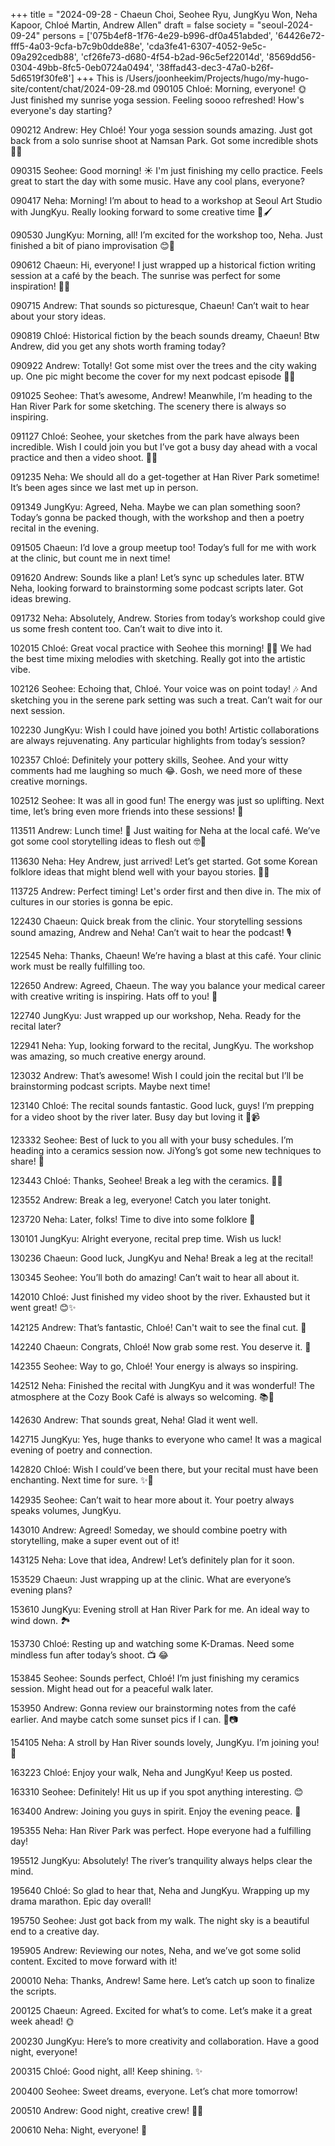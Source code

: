 +++
title = "2024-09-28 - Chaeun Choi, Seohee Ryu, JungKyu Won, Neha Kapoor, Chloé Martin, Andrew Allen"
draft = false
society = "seoul-2024-09-24"
persons = ['075b4ef8-1f76-4e29-b996-df0a451abded', '64426e72-fff5-4a03-9cfa-b7c9b0dde88e', 'cda3fe41-6307-4052-9e5c-09a292cedb88', 'cf26fe73-d680-4f54-b2ad-96c5ef22014d', '8569dd56-0304-49bb-8fc5-0eb0724a0494', '38ffad43-dec3-47a0-b26f-5d6519f30fe8']
+++
This is /Users/joonheekim/Projects/hugo/my-hugo-site/content/chat/2024-09-28.md
090105 Chloé: Morning, everyone! 🌞 Just finished my sunrise yoga session. Feeling soooo refreshed! How's everyone's day starting?

090212 Andrew: Hey Chloé! Your yoga session sounds amazing. Just got back from a solo sunrise shoot at Namsan Park. Got some incredible shots 📸✨

090315 Seohee: Good morning! ☀️ I'm just finishing my cello practice. Feels great to start the day with some music. Have any cool plans, everyone?

090417 Neha: Morning! I’m about to head to a workshop at Seoul Art Studio with JungKyu. Really looking forward to some creative time 🎨🖌️

090530 JungKyu: Morning, all! I’m excited for the workshop too, Neha. Just finished a bit of piano improvisation 😊🎹 

090612 Chaeun: Hi, everyone! I just wrapped up a historical fiction writing session at a café by the beach. The sunrise was perfect for some inspiration! 🌅📖

090715 Andrew: That sounds so picturesque, Chaeun! Can’t wait to hear about your story ideas. 

090819 Chloé: Historical fiction by the beach sounds dreamy, Chaeun! Btw Andrew, did you get any shots worth framing today?

090922 Andrew: Totally! Got some mist over the trees and the city waking up. One pic might become the cover for my next podcast episode 🌳🌇

091025 Seohee: That’s awesome, Andrew! Meanwhile, I’m heading to the Han River Park for some sketching. The scenery there is always so inspiring.

091127 Chloé: Seohee, your sketches from the park have always been incredible. Wish I could join you but I’ve got a busy day ahead with a vocal practice and then a video shoot. 🎤🎥

091235 Neha: We should all do a get-together at Han River Park sometime! It’s been ages since we last met up in person.

091349 JungKyu: Agreed, Neha. Maybe we can plan something soon? Today’s gonna be packed though, with the workshop and then a poetry recital in the evening.

091505 Chaeun: I’d love a group meetup too! Today’s full for me with work at the clinic, but count me in next time! 

091620 Andrew: Sounds like a plan! Let’s sync up schedules later. BTW Neha, looking forward to brainstorming some podcast scripts later. Got ideas brewing.

091732 Neha: Absolutely, Andrew. Stories from today’s workshop could give us some fresh content too. Can’t wait to dive into it. 

102015 Chloé: Great vocal practice with Seohee this morning! 🎤🎨 We had the best time mixing melodies with sketching. Really got into the artistic vibe.

102126 Seohee: Echoing that, Chloé. Your voice was on point today! 🎶 And sketching you in the serene park setting was such a treat. Can’t wait for our next session.

102230 JungKyu: Wish I could have joined you both! Artistic collaborations are always rejuvenating. Any particular highlights from today’s session?

102357 Chloé: Definitely your pottery skills, Seohee. And your witty comments had me laughing so much 😂. Gosh, we need more of these creative mornings.

102512 Seohee: It was all in good fun! The energy was just so uplifting. Next time, let’s bring even more friends into these sessions! 🌿

113511 Andrew: Lunch time! 🍲 Just waiting for Neha at the local café. We’ve got some cool storytelling ideas to flesh out 🤓📖

113630 Neha: Hey Andrew, just arrived! Let’s get started. Got some Korean folklore ideas that might blend well with your bayou stories. 🍵📝

113725 Andrew: Perfect timing! Let's order first and then dive in. The mix of cultures in our stories is gonna be epic.

122430 Chaeun: Quick break from the clinic. Your storytelling sessions sound amazing, Andrew and Neha! Can’t wait to hear the podcast! 🎙️

122545 Neha: Thanks, Chaeun! We’re having a blast at this café. Your clinic work must be really fulfilling too. 

122650 Andrew: Agreed, Chaeun. The way you balance your medical career with creative writing is inspiring. Hats off to you! 👏

122740 JungKyu: Just wrapped up our workshop, Neha. Ready for the recital later?

122941 Neha: Yup, looking forward to the recital, JungKyu. The workshop was amazing, so much creative energy around.

123032 Andrew: That’s awesome! Wish I could join the recital but I’ll be brainstorming podcast scripts. Maybe next time! 

123140 Chloé: The recital sounds fantastic. Good luck, guys! I’m prepping for a video shoot by the river later. Busy day but loving it 🌛📹

123332 Seohee: Best of luck to you all with your busy schedules. I’m heading into a ceramics session now. JiYong’s got some new techniques to share! 🏺

123443 Chloé: Thanks, Seohee! Break a leg with the ceramics. 💪🎨

123552 Andrew: Break a leg, everyone! Catch you later tonight. 

123720 Neha: Later, folks! Time to dive into some folklore 🌌

130101 JungKyu: Alright everyone, recital prep time. Wish us luck!

130236 Chaeun: Good luck, JungKyu and Neha! Break a leg at the recital! 

130345 Seohee: You’ll both do amazing! Can’t wait to hear all about it. 

142010 Chloé: Just finished my video shoot by the river. Exhausted but it went great! 😊✨

142125 Andrew: That’s fantastic, Chloé! Can't wait to see the final cut. 🤩

142240 Chaeun: Congrats, Chloé! Now grab some rest. You deserve it. 🌟

142355 Seohee: Way to go, Chloé! Your energy is always so inspiring. 

142512 Neha: Finished the recital with JungKyu and it was wonderful! The atmosphere at the Cozy Book Café is always so welcoming. 📚🌇

142630 Andrew: That sounds great, Neha! Glad it went well.

142715 JungKyu: Yes, huge thanks to everyone who came! It was a magical evening of poetry and connection.  

142820 Chloé: Wish I could’ve been there, but your recital must have been enchanting. Next time for sure. ✨📖

142935 Seohee: Can’t wait to hear more about it. Your poetry always speaks volumes, JungKyu. 

143010 Andrew: Agreed! Someday, we should combine poetry with storytelling, make a super event out of it!

143125 Neha: Love that idea, Andrew! Let’s definitely plan for it soon.

153529 Chaeun: Just wrapping up at the clinic. What are everyone’s evening plans? 

153610 JungKyu: Evening stroll at Han River Park for me. An ideal way to wind down. 🏞️

153730 Chloé: Resting up and watching some K-Dramas. Need some mindless fun after today’s shoot. 📺 😂

153845 Seohee: Sounds perfect, Chloé! I’m just finishing my ceramics session. Might head out for a peaceful walk later.

153950 Andrew: Gonna review our brainstorming notes from the café earlier. And maybe catch some sunset pics if I can. 🌅📷

154105 Neha: A stroll by Han River sounds lovely, JungKyu. I’m joining you! 🌸

163223 Chloé: Enjoy your walk, Neha and JungKyu! Keep us posted. 

163310 Seohee: Definitely! Hit us up if you spot anything interesting. 😊

163400 Andrew: Joining you guys in spirit. Enjoy the evening peace. 👋

195355 Neha: Han River Park was perfect. Hope everyone had a fulfilling day! 

195512 JungKyu: Absolutely! The river’s tranquility always helps clear the mind.

195640 Chloé: So glad to hear that, Neha and JungKyu. Wrapping up my drama marathon. Epic day overall! 

195750 Seohee: Just got back from my walk. The night sky is a beautiful end to a creative day.

195905 Andrew: Reviewing our notes, Neha, and we’ve got some solid content. Excited to move forward with it!

200010 Neha: Thanks, Andrew! Same here. Let’s catch up soon to finalize the scripts.

200125 Chaeun: Agreed. Excited for what’s to come. Let’s make it a great week ahead! 🌞

200230 JungKyu: Here’s to more creativity and collaboration. Have a good night, everyone!

200315 Chloé: Good night, all! Keep shining. ✨

200400 Seohee: Sweet dreams, everyone. Let’s chat more tomorrow!

200510 Andrew: Good night, creative crew! 🌟😴

200610 Neha: Night, everyone! 🌙
